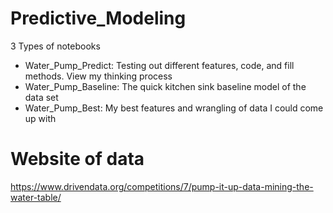 # Predictive_Modeling
3 Types of notebooks
- Water_Pump_Predict: Testing out different features, code, and fill methods. View my thinking process
- Water_Pump_Baseline: The quick kitchen sink baseline model of the data set
- Water_Pump_Best: My best features and wrangling of data I could come up with

# Website of data
https://www.drivendata.org/competitions/7/pump-it-up-data-mining-the-water-table/
